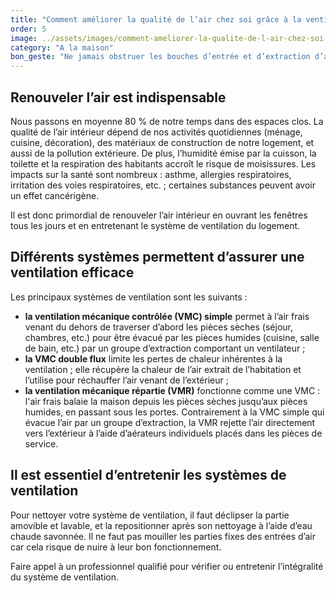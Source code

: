 ```yaml
---
title: "Comment améliorer la qualité de l’air chez soi grâce à la ventilation ?"
order: 5
image: ../assets/images/comment-ameliorer-la-qualite-de-l-air-chez-soi-grace-a-la-ventilation.jpg
category: "A la maison"
bon_geste: "Ne jamais obstruer les bouches d’entrée et d’extraction d’air, ni éteindre le système de ventilation de son logement."
---
```


## Renouveler l’air est indispensable

Nous passons en moyenne 80 % de notre temps dans des espaces clos. La qualité de l’air intérieur dépend de nos activités quotidiennes (ménage, cuisine, décoration), des matériaux de construction de notre logement, et aussi de la pollution extérieure. De plus, l’humidité émise par la cuisson, la toilette et la respiration des habitants accroît le risque de moisissures. Les impacts sur la santé sont nombreux : asthme, allergies respiratoires, irritation des voies respiratoires, etc. ; certaines substances peuvent avoir un effet cancérigène.

Il est donc primordial de renouveler l’air intérieur en ouvrant les fenêtres tous les jours et en entretenant le système de ventilation du logement.

## Différents systèmes permettent d’assurer une ventilation efficace

Les principaux systèmes de ventilation sont les suivants :
- **la ventilation mécanique contrôlée (VMC) simple** permet à l’air frais venant du dehors de traverser d’abord les pièces sèches (séjour, chambres, etc.) pour être évacué par les pièces humides (cuisine, salle de bain, etc.) par un groupe d’extraction comportant un ventilateur ;
- **la VMC double flux** limite les pertes de chaleur inhérentes à la ventilation ; elle récupère la chaleur de l’air extrait de l’habitation et l’utilise pour réchauffer l’air venant de l’extérieur ;
- **la ventilation mécanique répartie (VMR)** fonctionne comme une VMC : l'air frais balaie la maison depuis les pièces sèches jusqu’aux pièces humides, en passant sous les portes. Contrairement à la VMC simple qui évacue l’air par un groupe d’extraction, la VMR rejette l’air directement vers l’extérieur à l’aide d’aérateurs individuels placés dans les pièces de service.
­
## Il est essentiel d’entretenir les systèmes de ventilation

Pour nettoyer votre système de ventilation, il faut déclipser la partie amovible et lavable, et la repositionner après son nettoyage à l’aide d’eau chaude savonnée. Il ne faut pas mouiller les parties fixes des entrées d’air car cela risque de nuire à leur bon fonctionnement.
 
Faire appel à un professionnel qualifié pour vérifier ou entretenir l’intégralité du système de ventilation.
